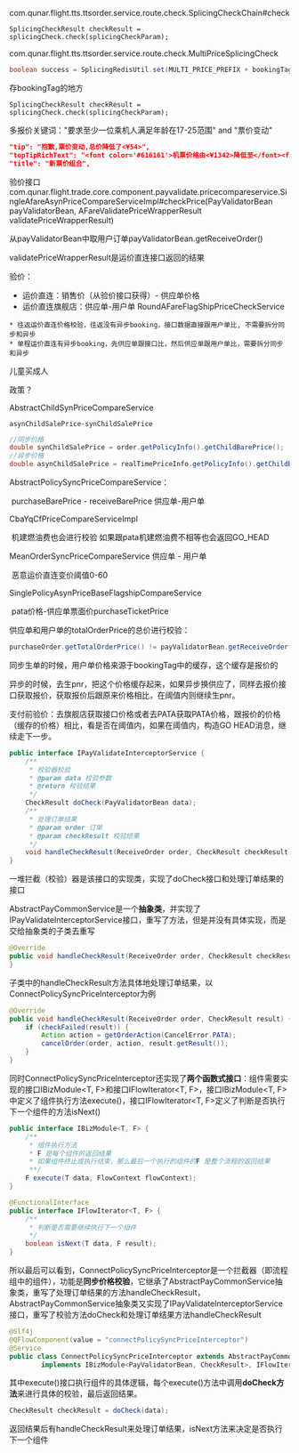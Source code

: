 com.qunar.flight.tts.ttsorder.service.route.check.SplicingCheckChain#check

```
SplicingCheckResult checkResult = splicingCheck.check(splicingCheckParam);
```

com.qunar.flight.tts.ttsorder.service.route.check.MultiPriceSplicingCheck

```java
boolean success = SplicingRedisUtil.set(MULTI_PRICE_PREFIX + bookingTagKey, jsonStr, cacheSeconds);
```

存bookingTag的地方

```
SplicingCheckResult checkResult = splicingCheck.check(splicingCheckParam);
```



多报价关键词："要求至少一位乘机人满足年龄在17-25范围" and "票价变动"

```json
"tip": "抱歉,票价变动,总价降低了<¥54>",
"topTipRichText": "<font color='#616161'>机票价格由<¥1342>降低至</font><font color='#FF8205'><b><¥1396></b></font><font color='#616161'>降低了</font><font color='#FF8205'><b><¥54></b></font>",
"title": "新票价组合",
```



验价接口com.qunar.flight.trade.core.component.payvalidate.pricecompareservice.SingleAfareAsynPriceCompareServiceImpl#checkPrice(PayValidatorBean payValidatorBean, AFareValidatePriceWrapperResult validatePriceWrapperResult)

从payValidatorBean中取用户订单payValidatorBean.getReceiveOrder()

validatePriceWrapperResult是运价直连接口返回的结果

验价：

+ 运价直连：销售价（从验价接口获得）- 供应单价格
+ 运价直连旗舰店：供应单-用户单  RoundAFareFlagShipPriceCheckService

```
* 往返运价直连价格校验，往返没有异步booking，接口数据直接跟用户单比, 不需要拆分同步和异步
* 单程运价直连有异步booking，先供应单跟接口比，然后供应单跟用户单比，需要拆分同步和异步
```

儿童买成人



政策？

AbstractChildSynPriceCompareService

```
asynChildSalePrice-synChildSalePrice
```

```java
//同步价格
double synChildSalePrice = order.getPolicyInfo().getChildBarePrice();
//异步价格
double asynChildSalePrice = realTimePriceInfo.getPolicyInfo().getChildBarePrice();
```

AbstractPolicySyncPriceCompareService：

​	purchaseBarePrice - receiveBarePrice 供应单-用户单



CbaYqCfPriceCompareServiceImpl

​	机建燃油费也会进行校验  如果跟pata机建燃油费不相等也会返回GO_HEAD



MeanOrderSyncPriceCompareService  供应单 - 用户单 

​	恶意运价直连变价阈值0-60



SinglePolicyAsynPriceBaseFlagshipCompareService

​	pata价格-供应单票面价purchaseTicketPrice



供应单和用户单的totalOrderPrice的总价进行校验：

```java
purchaseOrder.getTotalOrderPrice() != payValidatorBean.getReceiveOrder().getTotalOrderPrice()
```





同步生单的时候，用户单价格来源于bookingTag中的缓存，这个缓存是报价的

异步的时候，去生pnr，把这个价格缓存起来，如果异步换供应了，同样去报价接口获取报价，获取报价后跟原来价格相比，在阈值内则继续生pnr。

支付前验价：去旗舰店获取接口价格或者去PATA获取PATA价格，跟报价的价格（缓存的价格）相比，看是否在阈值内，如果在阈值内，构造GO HEAD消息，继续走下一步。











```java
public interface IPayValidateInterceptorService {
    /**
     * 校验器校验
     * @param data 校验参数
     * @return 校验结果
     */
    CheckResult doCheck(PayValidatorBean data);
    /**
     * 处理订单结果
     * @param order 订单
     * @param checkResult 校验结果
     */
    void handleCheckResult(ReceiveOrder order, CheckResult checkResult);
}
```

一堆拦截（校验）器是该接口的实现类，实现了doCheck接口和处理订单结果的接口

AbstractPayCommonService是一个**抽象类**，并实现了IPayValidateInterceptorService接口，重写了方法，但是并没有具体实现，而是交给抽象类的子类去重写

```java
@Override
public void handleCheckResult(ReceiveOrder order, CheckResult checkResult) {
}
```

子类中的handleCheckResult方法具体地处理订单结果，以ConnectPolicySyncPriceInterceptor为例

```java
@Override
public void handleCheckResult(ReceiveOrder order, CheckResult result) {
    if (checkFailed(result)) {
        Action action = getOrderAction(CancelError.PATA);
        cancelOrder(order, action, result.getResult());
    }
}
```

同时ConnectPolicySyncPriceInterceptor还实现了**两个函数式接口**：组件需要实现的接口IBizModule<T, F>和接口IFlowIterator<T, F>，接口IBizModule<T, F>中定义了组件执行方法execute()，接口IFlowIterator<T, F>定义了判断是否执行下一个组件的方法isNext()

```java
public interface IBizModule<T, F> {
    /**
     * 组件执行方法
     * F 是每个组件的返回结果
     * 如果组件终止或执行结束，那么最后一个执行的组件的F 是整个流程的返回结果
     **/
    F execute(T data, FlowContext flowContext);
}
```

```java
@FunctionalInterface
public interface IFlowIterator<T, F> {
    /**
     * 判断是否需要继续执行下一个组件
     */
    boolean isNext(T data, F result);
}
```

所以最后可以看到，ConnectPolicySyncPriceInterceptor是一个拦截器（即流程组中的组件），功能是**同步价格校验**，它继承了AbstractPayCommonService抽象类，重写了处理订单结果的方法handleCheckResult，AbstractPayCommonService抽象类又实现了IPayValidateInterceptorService接口，重写了校验方法doCheck和处理订单结果方法handleCheckResult

```java
@Slf4j
@QFlowComponent(value = "connectPolicySyncPriceInterceptor")
@Service
public class ConnectPolicySyncPriceInterceptor extends AbstractPayCommonService
        implements IBizModule<PayValidatorBean, CheckResult>, IFlowIterator<PayValidatorBean, CheckResult>
```

其中execute()接口执行组件的具体逻辑，每个execute()方法中调用**doCheck方法**来进行具体的校验，最后返回结果。

```java
CheckResult checkResult = doCheck(data);
```

返回结果后有handleCheckResult来处理订单结果，isNext方法来决定是否执行下一个组件


